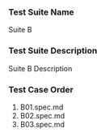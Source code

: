 ### Test Suite Name
Suite B

### Test Suite Description
Suite B Description

### Test Case Order
1. B01.spec.md
2. B02.spec.md
3. B03.spec.md
